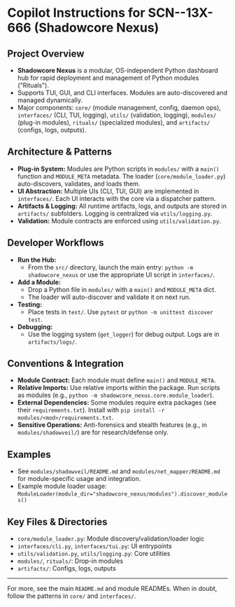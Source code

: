 # Copilot Instructions for SCN--13X-666 (Shadowcore Nexus)

## Project Overview
- **Shadowcore Nexus** is a modular, OS-independent Python dashboard hub for rapid deployment and management of Python modules ("Rituals").
- Supports TUI, GUI, and CLI interfaces. Modules are auto-discovered and managed dynamically.
- Major components: `core/` (module management, config, daemon ops), `interfaces/` (CLI, TUI, logging), `utils/` (validation, logging), `modules/` (plug-in modules), `rituals/` (specialized modules), and `artifacts/` (configs, logs, outputs).

## Architecture & Patterns
- **Plug-in System:** Modules are Python scripts in `modules/` with a `main()` function and `MODULE_META` metadata. The loader (`core/module_loader.py`) auto-discovers, validates, and loads them.
- **UI Abstraction:** Multiple UIs (CLI, TUI, GUI) are implemented in `interfaces/`. Each UI interacts with the core via a dispatcher pattern.
- **Artifacts & Logging:** All runtime artifacts, logs, and outputs are stored in `artifacts/` subfolders. Logging is centralized via `utils/logging.py`.
- **Validation:** Module contracts are enforced using `utils/validation.py`.

## Developer Workflows
- **Run the Hub:**
  - From the `src/` directory, launch the main entry: `python -m shadowcore_nexus` or use the appropriate UI script in `interfaces/`.
- **Add a Module:**
  - Drop a Python file in `modules/` with a `main()` and `MODULE_META` dict.
  - The loader will auto-discover and validate it on next run.
- **Testing:**
  - Place tests in `test/`. Use `pytest` or `python -m unittest discover test`.
- **Debugging:**
  - Use the logging system (`get_logger`) for debug output. Logs are in `artifacts/logs/`.

## Conventions & Integration
- **Module Contract:** Each module must define `main()` and `MODULE_META`.
- **Relative Imports:** Use relative imports within the package. Run scripts as modules (e.g., `python -m shadowcore_nexus.core.module_loader`).
- **External Dependencies:** Some modules require extra packages (see their `requirements.txt`). Install with `pip install -r modules/<mod>/requirements.txt`.
- **Sensitive Operations:** Anti-forensics and stealth features (e.g., in `modules/shadowveil/`) are for research/defense only.

## Examples
- See `modules/shadowveil/README.md` and `modules/net_mapper/README.md` for module-specific usage and integration.
- Example module loader usage: `ModuleLoader(module_dir="shadowcore_nexus/modules").discover_modules()`

## Key Files & Directories
- `core/module_loader.py`: Module discovery/validation/loader logic
- `interfaces/cli.py`, `interfaces/tui.py`: UI entrypoints
- `utils/validation.py`, `utils/logging.py`: Core utilities
- `modules/`, `rituals/`: Drop-in modules
- `artifacts/`: Configs, logs, outputs

---
For more, see the main `README.md` and module READMEs. When in doubt, follow the patterns in `core/` and `interfaces/`.
